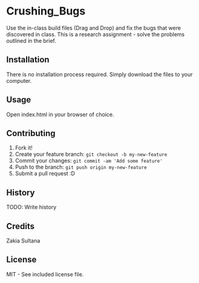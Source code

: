 # Crushing_Bugs
Use the in-class build files (Drag and Drop) and fix the bugs that were discovered in class. This is a research assignment - solve the problems outlined in the brief.

## Installation
There is no installation process required. Simply download the files to your computer.

## Usage
Open index.html in your browser of choice.

## Contributing
1. Fork it!
2. Create your feature branch: `git checkout -b my-new-feature`
3. Commit your changes: `git commit -am 'Add some feature'`
4. Push to the branch: `git push origin my-new-feature`
5. Submit a pull request :D

## History
TODO: Write history

## Credits
Zakia Sultana

## License
MIT - See included license file.